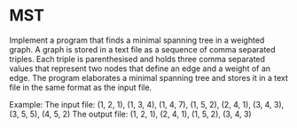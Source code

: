 # MST
Implement a program that finds a minimal spanning tree in a weighted graph. A graph 
is stored in a text file as a sequence of comma separated triples. Each triple is parenthesised 
and holds three comma separated values that represent two nodes that define an edge and a 
weight of an edge. The program elaborates a minimal spanning tree and stores it in a text file in the same 
format as the input file.

Example:
The input file: (1, 2, 1), (1, 3, 4), (1, 4, 7), (1, 5, 2), (2, 4, 1), (3, 4, 3), (3, 5, 5), (4, 5, 2)
The output file: (1, 2, 1), (2, 4, 1), (1, 5, 2), (3, 4, 3)
